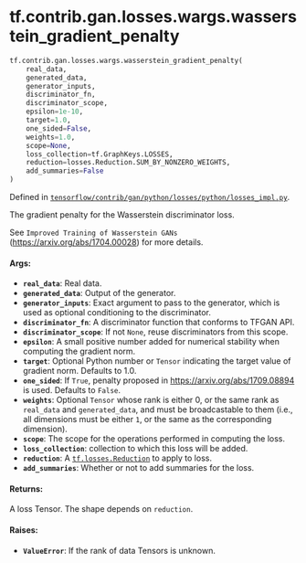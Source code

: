 <div itemscope itemtype="http://developers.google.com/ReferenceObject">
<meta itemprop="name" content="tf.contrib.gan.losses.wargs.wasserstein_gradient_penalty" />
</div>

# tf.contrib.gan.losses.wargs.wasserstein_gradient_penalty

``` python
tf.contrib.gan.losses.wargs.wasserstein_gradient_penalty(
    real_data,
    generated_data,
    generator_inputs,
    discriminator_fn,
    discriminator_scope,
    epsilon=1e-10,
    target=1.0,
    one_sided=False,
    weights=1.0,
    scope=None,
    loss_collection=tf.GraphKeys.LOSSES,
    reduction=losses.Reduction.SUM_BY_NONZERO_WEIGHTS,
    add_summaries=False
)
```



Defined in [`tensorflow/contrib/gan/python/losses/python/losses_impl.py`](https://www.tensorflow.org/code/tensorflow/contrib/gan/python/losses/python/losses_impl.py).

The gradient penalty for the Wasserstein discriminator loss.

See `Improved Training of Wasserstein GANs`
(https://arxiv.org/abs/1704.00028) for more details.

#### Args:

* <b>`real_data`</b>: Real data.
* <b>`generated_data`</b>: Output of the generator.
* <b>`generator_inputs`</b>: Exact argument to pass to the generator, which is used
    as optional conditioning to the discriminator.
* <b>`discriminator_fn`</b>: A discriminator function that conforms to TFGAN API.
* <b>`discriminator_scope`</b>: If not `None`, reuse discriminators from this scope.
* <b>`epsilon`</b>: A small positive number added for numerical stability when
    computing the gradient norm.
* <b>`target`</b>: Optional Python number or `Tensor` indicating the target value of
    gradient norm. Defaults to 1.0.
* <b>`one_sided`</b>: If `True`, penalty proposed in https://arxiv.org/abs/1709.08894
    is used. Defaults to `False`.
* <b>`weights`</b>: Optional `Tensor` whose rank is either 0, or the same rank as
    `real_data` and `generated_data`, and must be broadcastable to
    them (i.e., all dimensions must be either `1`, or the same as the
    corresponding dimension).
* <b>`scope`</b>: The scope for the operations performed in computing the loss.
* <b>`loss_collection`</b>: collection to which this loss will be added.
* <b>`reduction`</b>: A <a href="../../../../../tf/losses/Reduction.md"><code>tf.losses.Reduction</code></a> to apply to loss.
* <b>`add_summaries`</b>: Whether or not to add summaries for the loss.


#### Returns:

A loss Tensor. The shape depends on `reduction`.


#### Raises:

* <b>`ValueError`</b>: If the rank of data Tensors is unknown.